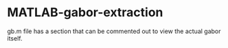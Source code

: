 # MATLAB-gabor-extraction

gb.m file has a section that can be commented out to view the actual gabor itself. 

